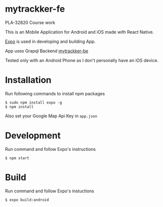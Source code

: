 # mytrackker-fe

PLA-32820 Course work

This is an Mobile Application for Android and iOS made with React Native.

[Expo](https://expo.io/) is used in developing and building App.

App uses Grapql Backend [mytrackker-be](https://github.com/tahv0/mytrackker-be)

Tested only with an Android Phone as I don't personally have an iOS device.

# Installation

Run following commands to install npm packages

```
$ sudo npm install expo -g
$ npm install
```
Also set your Google Map Api Key in `app.json`

# Development
Run command and follow Expo's instructions

```
$ npm start
```

# Build
Run command and follow Expo's instuctions

```
$ expo build:android
```